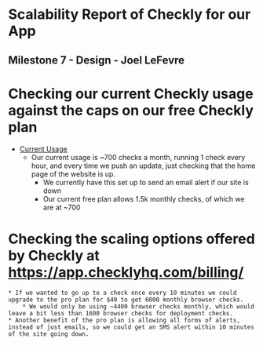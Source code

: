 # Scalability Report of Checkly for our App

## Milestone 7 - Design - Joel LeFevre

# Checking our current Checkly usage against the caps on our free Checkly plan
* [Current Usage](ChecklyScalability.png)
    * Our current usage is ~700 checks a month, running 1 check every hour, and every time we push an update, just checking that the home page of the website is up.
        * We currently have this set up to send an email alert if our site is down
        * Our current free plan allows 1.5k monthly checks, of which we are at ~700

# Checking the scaling options offered by Checkly at https://app.checklyhq.com/billing/
    * If we wanted to go up to a check once every 10 minutes we could upgrade to the pro plan for $40 to get 6000 monthly browser checks.
        * We would only be using ~4400 browser checks monthly, which would leave a bit less than 1600 browser checks for deployment checks.
    * Another benefit of the pro plan is allowing all forms of alerts, instead of just emails, so we could get an SMS alert within 10 minutes of the site going down.

